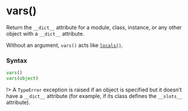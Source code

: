 # vars()
Return the `__dict__` attribute for a module, class, instance, or any other object with a `__dict__` attribute.

Without an argument, `vars()` acts like [`locals()`](/built-in-functions/locals.md).

### Syntax
```python
vars()
vars(object)
```

!> A `TypeError` exception is raised if an object is specified but it doesn’t have a `__dict__` attribute (for example, if its class defines the `__slots__` attribute).